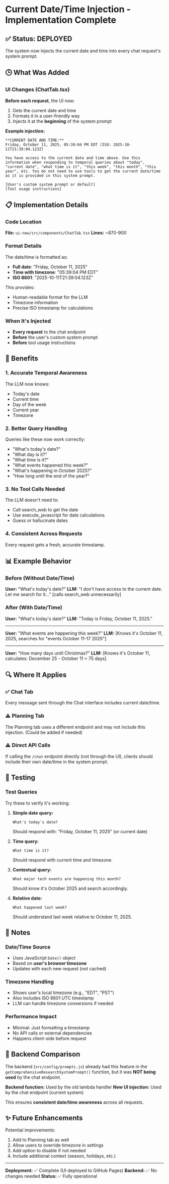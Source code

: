 # Current Date/Time Injection - Implementation Complete

## ✅ Status: DEPLOYED

The system now injects the current date and time into every chat request's system prompt.

## 🕒 What Was Added

### UI Changes (ChatTab.tsx)

**Before each request**, the UI now:
1. Gets the current date and time
2. Formats it in a user-friendly way
3. Injects it at the **beginning** of the system prompt

**Example injection:**
```
**CURRENT DATE AND TIME:**
Friday, October 11, 2025, 05:39:04 PM EDT (ISO: 2025-10-11T21:39:04.123Z)

You have access to the current date and time above. Use this information when responding to temporal queries about "today", "current date", "what time is it", "this week", "this month", "this year", etc. You do not need to use tools to get the current date/time as it is provided in this system prompt.

[User's custom system prompt or default]
[Tool usage instructions]
```

## 📋 Implementation Details

### Code Location
**File:** `ui-new/src/components/ChatTab.tsx`
**Lines:** ~870-900

### Format Details
The date/time is formatted as:
- **Full date**: "Friday, October 11, 2025"
- **Time with timezone**: "05:39:04 PM EDT"
- **ISO 8601**: "2025-10-11T21:39:04.123Z"

This provides:
- Human-readable format for the LLM
- Timezone information
- Precise ISO timestamp for calculations

### When It's Injected
- **Every request** to the chat endpoint
- **Before** the user's custom system prompt
- **Before** tool usage instructions

## 🎯 Benefits

### 1. Accurate Temporal Awareness
The LLM now knows:
- Today's date
- Current time
- Day of the week
- Current year
- Timezone

### 2. Better Query Handling
Queries like these now work correctly:
- "What's today's date?"
- "What day is it?"
- "What time is it?"
- "What events happened this week?"
- "What's happening in October 2025?"
- "How long until the end of the year?"

### 3. No Tool Calls Needed
The LLM doesn't need to:
- Call search_web to get the date
- Use execute_javascript for date calculations
- Guess or hallucinate dates

### 4. Consistent Across Requests
Every request gets a fresh, accurate timestamp.

## 📊 Example Behavior

### Before (Without Date/Time)
**User:** "What's today's date?"
**LLM:** "I don't have access to the current date. Let me search for it..." [calls search_web unnecessarily]

### After (With Date/Time)
**User:** "What's today's date?"
**LLM:** "Today is Friday, October 11, 2025."

---

**User:** "What events are happening this week?"
**LLM:** [Knows it's October 11, 2025, searches for "events October 11-17 2025"]

---

**User:** "How many days until Christmas?"
**LLM:** [Knows it's October 11, calculates: December 25 - October 11 = 75 days]

## 🔍 Where It Applies

### ✅ Chat Tab
Every message sent through the Chat interface includes current date/time.

### ⚠️ Planning Tab
The Planning tab uses a different endpoint and may not include this injection.
(Could be added if needed)

### ⚠️ Direct API Calls
If calling the `/chat` endpoint directly (not through the UI), clients should include their own date/time in the system prompt.

## 🧪 Testing

### Test Queries
Try these to verify it's working:

1. **Simple date query:**
   ```
   What's today's date?
   ```
   Should respond with: "Friday, October 11, 2025" (or current date)

2. **Time query:**
   ```
   What time is it?
   ```
   Should respond with current time and timezone.

3. **Contextual query:**
   ```
   What major tech events are happening this month?
   ```
   Should know it's October 2025 and search accordingly.

4. **Relative date:**
   ```
   What happened last week?
   ```
   Should understand last week relative to October 11, 2025.

## 📝 Notes

### Date/Time Source
- Uses JavaScript `Date()` object
- Based on **user's browser timezone**
- Updates with each new request (not cached)

### Timezone Handling
- Shows user's local timezone (e.g., "EDT", "PST")
- Also includes ISO 8601 UTC timestamp
- LLM can handle timezone conversions if needed

### Performance Impact
- Minimal: Just formatting a timestamp
- No API calls or external dependencies
- Happens client-side before request

## 🔄 Backend Comparison

The backend (`src/config/prompts.js`) already had this feature in the `getComprehensiveResearchSystemPrompt()` function, but it was **NOT being used** by the chat endpoint.

**Backend function:** Used by the old lambda handler
**New UI injection:** Used by the chat endpoint (current system)

This ensures **consistent date/time awareness** across all requests.

## ✨ Future Enhancements

Potential improvements:
1. Add to Planning tab as well
2. Allow users to override timezone in settings
3. Add option to disable if not needed
4. Include additional context (season, holidays, etc.)

---

**Deployment:** ✅ Complete (UI deployed to GitHub Pages)
**Backend:** ✅ No changes needed
**Status:** ✅ Fully operational
